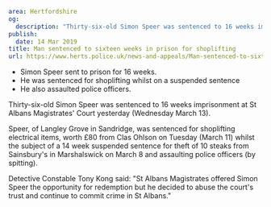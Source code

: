 ```yaml
area: Hertfordshire
og:
  description: "Thirty-six-old Simon Speer was sentenced to 16 weeks imprisonment at St Albans Magistrates\u2019 Court yesterday (Wednesday March 13)."
publish:
  date: 14 Mar 2019
title: Man sentenced to sixteen weeks in prison for shoplifting
url: https://www.herts.police.uk/news-and-appeals/Man-sentenced-to-sixteen-weeks-in-prison-for-shoplifting-2743F
```

* Simon Speer sent to prison for 16 weeks.
 * He was sentenced for shoplifting whilst on a suspended sentence
 * He also assaulted police officers.

Thirty-six-old Simon Speer was sentenced to 16 weeks imprisonment at St Albans Magistrates' Court yesterday (Wednesday March 13).

Speer, of Langley Grove in Sandridge, was sentenced for shoplifting electrical items, worth £80 from Clas Ohlson on Tuesday (March 11) whilst the subject of a 14 week suspended sentence for theft of 10 steaks from Sainsbury's in Marshalswick on March 8 and assaulting police officers (by spitting).

Detective Constable Tony Kong said: "St Albans Magistrates offered Simon Speer the opportunity for redemption but he decided to abuse the court's trust and continue to commit crime in St Albans."
